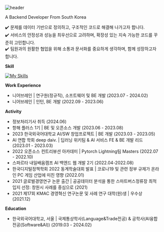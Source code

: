 ![header](https://capsule-render.vercel.app/api?type=blur&height=200&color=gradient&text=Goodtoseeyou🤗&fontColor=4E5068&textBg=false&fontSize=70&section=header&reversal=false
)

A Backend Developer From South Korea 

✔️ 문제를 데이터 기반으로 정의하고, 구조적인 코드로 해결해 나가고자 합니다.  
✔️ 서비스의 안정성과 성능을 최우선으로 고려하며, 확장성 있는 지속 가능한 코드를 꾸준히 고민합니다.  
✔️ 팀원과의 원활한 협업을 위해 소통과 문서화를 중요하게 생각하며, 함께 성장하고자 합니다.  


**Skill**  

<!-- [![My Skills](https://skillicons.dev/icons?i=java,spring,py,django,flask,fastapi,mysql,redis,aws,nginx,docker,kubernetes,kafka,githubactions,jenkins,grafana,prometheus,github&theme=light)](https://skillicons.dev) -->
[![My Skills](https://skillicons.dev/icons?i=java,spring,py,django,flask,fastapi,mysql,aws,nginx,docker,githubactions,grafana,prometheus,github,notion&theme=light)](https://skillicons.dev)


**Work Experience**
- 니어브레인 | 연구원(정규직), 소프트웨어 및 BE 개발 (2023.07 - 2024.02)
- 니어브레인 | 인턴, BE 개발 (2022.09 - 2023.06)

**Activity**
<!-- - 2025 산업통상자원부 공공데이터활용 아이디어 공모전 제품/서비스 개발 예정(2025.07 - 2025.09) -->
<!-- - 2025 오픈소스 개발자 대회 진행중 (2025.06 - 2025.08) -->
<!-- - AWS Certification 취득 예정 (2025.08) -->
<!-- - PCCP Certification Lv3. 취득 (2025.07) -->
- 정보처리기사 취득 (2024.06)
- 항해 플러스 1기 | BE 및 오픈소스 개발 (2023.06 - 2023.08)
- 2023 한국외국어대학교 AI/SW 창업프로젝트 | BE 개발 (2023.03 - 2023.05)
- AI 연합 학회 deep daiv. | 딥러닝 위키팀 & AI 서비스 FE & BE 개발 리드 (2023.01 - 2023.03)
- 2022 오픈소스 컨트리뷰션 아카데미 | Pytorch Lightning팀 Masters (2022.07 - 2022.10)
- 스파르타 내일배움캠프 AI 백엔드 웹 개발 2기 (2022.04-2022.08)
- 한국디지털정책학회 2022 동계학술대회 발표 | 코로나19 및 관련 정부 규제가 온라인 PC 게임 산업에 미친 영향 (2022.01)
- 2021 글로벌경영연구 논문 출간 | 공공데이터 분석을 통한 스마트버스정류장 최적입지 선정: 창원시 사례를 중심으로 (2021)
- 2021 제17회 KMAC 경영혁신 연구논문 및 사례 연구 대학(원)생 | 우수상 (2021.12)

**Education**  
- 한국외국어대학교, 서울 | 국제통상학사(Language&Trade전공) & 공학사(AI융합전공(Software&AI)) (2019.03 - 2024.02) 
